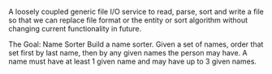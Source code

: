  A loosely coupled generic file I/O service to read, parse, sort and write a file so that we can replace  file format or the  entity or sort algorithm without changing  current functionality in future.


The Goal: Name Sorter
Build a name sorter. Given a set of names, order that set first by last name, then by any given names the person may have. A name must have at least 1 given name
and may have up to 3 given names.

